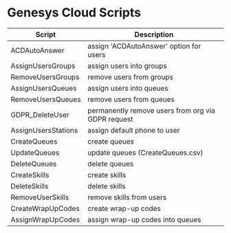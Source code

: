 # Genesys Cloud Scripts

| Script | Description |
| ------ | ------ |
| ACDAutoAnswer | assign 'ACDAutoAnswer' option for users |
| AssignUsersGroups | assign users into groups |
| RemoveUsersGroups | remove users from groups |
| AssignUsersQueues | assign users into queues |
| RemoveUsersQueues | remove users from queues |
| GDPR_DeleteUser | permanently remove users from org via GDPR request |
| AssignUsersStations | assign default phone to user |
| CreateQueues | create queues |
| UpdateQueues | update queues (CreateQueues.csv) |
| DeleteQueues | delete queues |
| CreateSkills | create skills |
| DeleteSkills | delete skills |
| RemoveUserSkills | remove skills from users |
| CreateWrapUpCodes | create wrap-up codes |
| AssignWrapUpCodes | assign wrap-up codes into queues |
